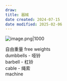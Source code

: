 ```yaml
---
draw:
title: 器械
date created: 2024-07-15
date modified: 2025-02-06
---
```


![image.png|1000](https://imagehosting4picgo.oss-cn-beijing.aliyuncs.com/imagehosting/fix-dir%2Fpicgo%2Fpicgo-clipboard-images%2F2024%2F07%2F15%2F11-03-11-39eb4bb2bb8e0e7cfd5fa1d31b2b6c93-20240715110310-9567ac.png)

自由重量 free weights  
dumbbells - 哑铃  
barbell - 杠铃  
cable - 绳索  
machine

